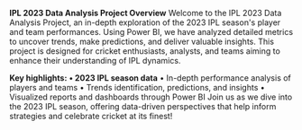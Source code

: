 **IPL 2023 Data Analysis Project Overview**
Welcome to the IPL 2023 Data Analysis Project, an in-depth exploration of the 2023 IPL season's player and team performances. Using Power BI, we have analyzed detailed metrics to uncover trends, make predictions, and deliver valuable insights. This project is designed for cricket enthusiasts, analysts, and teams aiming to enhance their understanding of IPL dynamics.

**Key highlights:**
**• 2023 IPL season data**
• In-depth performance analysis of players and teams
• Trends identification, predictions, and insights
• Visualized reports and dashboards through Power BI
Join us as we dive into the 2023 IPL season, offering data-driven perspectives that help inform strategies and celebrate cricket at its finest!
